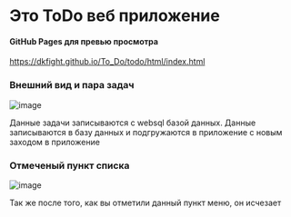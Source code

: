 # Это ToDo веб приложение

#### GitHub Pages для превью просмотра
https://dkfight.github.io/To_Do/todo/html/index.html

### Внешний вид и пара задач
![image](https://user-images.githubusercontent.com/116903571/222213108-9447de54-8de9-4bb0-ac3f-9c24a5e60d4b.png)

Данные задачи записываются с websql базой данных.
Данные записываются в базу данных и подгружаются в приложение с новым заходом в приложение

### Отмеченый пункт списка
![image](https://user-images.githubusercontent.com/116903571/222213472-4587521e-f95e-4767-bc7a-b3329408e54c.png)

Так же после того, как вы отметили данный пункт меню, он исчезает
